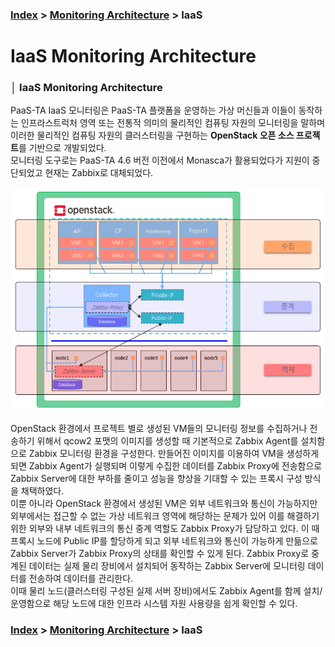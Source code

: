 ### [Index](https://github.com/PaaS-TA/Guide/tree/working-new-template) > [Monitoring Architecture](PAAS-TA_MONITORING_ARCHITECTURE.md) > IaaS


# IaaS Monitoring Architecture


### │ IaaS  Monitoring Architecture
PaaS-TA IaaS 모니터링은 PaaS-TA 플랫폼을 운영하는 가상 머신들과 이들이 동작하는 인프라스트럭처 영역 또는 전통적 의미의 물리적인 컴퓨팅 자원의 모니터링을 말하며 이러한 물리적인 컴퓨팅 자원의 클러스터링을 구현하는 **OpenStack 오픈 소스 프로젝트**를 기반으로 개발되었다.  
모니터링 도구로는 PaaS-TA 4.6 버전 이전에서 Monasca가 활용되었다가 지원이 중단되었고 현재는 Zabbix로 대체되었다.  

<p align="center">
  <img src="images/iaas-monitoring-architecture.png">
</p>

OpenStack 환경에서 프로젝트 별로 생성된 VM들의 모니터링 정보를 수집하거나 전송하기 위해서 qcow2 포맷의 이미지를 생성할 때 기본적으로 Zabbix Agent를 설치함으로 Zabbix 모니터링 환경을 구성한다. 만들어진 이미지를 이용하여 VM을 생성하게 되면 Zabbix Agent가 실행되며 이렇게 수집한 데이터를 Zabbix Proxy에 전송함으로 Zabbix Server에 대한 부하를 줄이고 성능을 향상을 기대할 수 있는 프록시 구성 방식을 채택하였다.  
이뿐 아니라 OpenStack 환경에서 생성된 VM은 외부 네트워크와 통신이 가능하지만 외부에서는 접근할 수 없는 가상 네트워크 영역에 해당하는 문제가 있어 이를 해결하기 위한 외부와 내부 네트워크의 통신 중계 역할도 Zabbix Proxy가 담당하고 있다. 이 때 프록시 노드에 Public IP를 할당하게 되고 외부 네트워크와 통신이 가능하게 만듦으로 Zabbix Server가 Zabbix Proxy의 상태를 확인할 수 있게 된다. Zabbix Proxy로 중계된 데이터는 실제 물리 장비에서 설치되어 동작하는 Zabbix Server에 모니터링 데이터를 전송하여 데이터를 관리한다.  
이때 물리 노드(클러스터링 구성된 실제 서버 장비)에서도 Zabbix Agent를 함께 설치/운영함으로 해당 노드에 대한 인프라 시스템 자원 사용량을 쉽게 확인할 수 있다.


### [Index](https://github.com/PaaS-TA/Guide/tree/working-new-template) > [Monitoring Architecture](PAAS-TA_MONITORING_ARCHITECTURE.md) > IaaS
